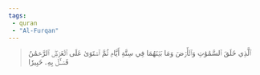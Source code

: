 ```yaml
---
tags: 
 - quran 
 - "Al-Furqan"
---
```


> ٱلَّذِي خَلَقَ ٱلسَّمَٰوَٰتِ وَٱلۡأَرۡضَ وَمَا بَيۡنَهُمَا فِي سِتَّةِ أَيَّامٖ ثُمَّ ٱسۡتَوَىٰ عَلَى ٱلۡعَرۡشِۖ ٱلرَّحۡمَٰنُ فَسۡـَٔلۡ بِهِۦ خَبِيرٗا
